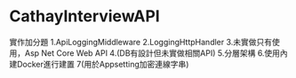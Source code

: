 # CathayInterviewAPI
實作加分題
1.ApiLoggingMiddleware
2.LoggingHttpHandler
3.未實做只有使用，Asp Net Core Web API
4.(DB有設計但未實做相關API)
5.分層架構
6.使用內建Docker進行建置
7(用於Appsetting加密連線字串)